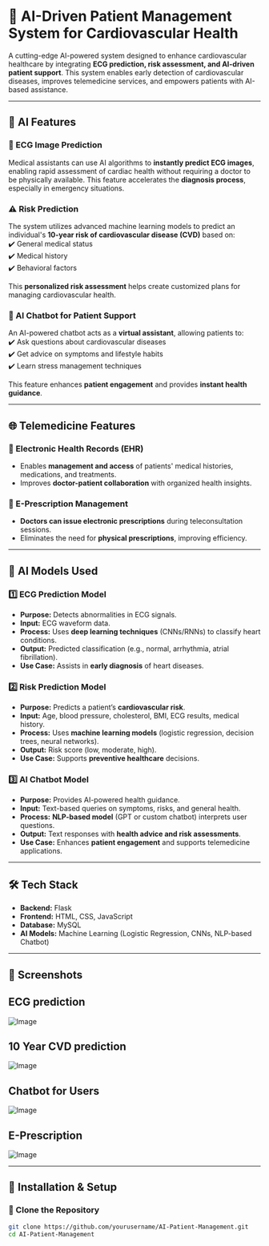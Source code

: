 # 🏥 AI-Driven Patient Management System for Cardiovascular Health

A cutting-edge AI-powered system designed to enhance cardiovascular healthcare by integrating **ECG prediction, risk assessment, and AI-driven patient support**. This system enables early detection of cardiovascular diseases, improves telemedicine services, and empowers patients with AI-based assistance.

---

## 🚀 AI Features

### 🔬 ECG Image Prediction  
Medical assistants can use AI algorithms to **instantly predict ECG images**, enabling rapid assessment of cardiac health without requiring a doctor to be physically available. This feature accelerates the **diagnosis process**, especially in emergency situations.

### ⚠️ Risk Prediction  
The system utilizes advanced machine learning models to predict an individual's **10-year risk of cardiovascular disease (CVD)** based on:  
✔️ General medical status  
✔️ Medical history  
✔️ Behavioral factors  

This **personalized risk assessment** helps create customized plans for managing cardiovascular health.

### 💬 AI Chatbot for Patient Support  
An AI-powered chatbot acts as a **virtual assistant**, allowing patients to:  
✔️ Ask questions about cardiovascular diseases  
✔️ Get advice on symptoms and lifestyle habits  
✔️ Learn stress management techniques  

This feature enhances **patient engagement** and provides **instant health guidance**.

---

## 🌐 Telemedicine Features

### 📄 Electronic Health Records (EHR)  
- Enables **management and access** of patients' medical histories, medications, and treatments.  
- Improves **doctor-patient collaboration** with organized health insights.  

### 💊 E-Prescription Management  
- **Doctors can issue electronic prescriptions** during teleconsultation sessions.  
- Eliminates the need for **physical prescriptions**, improving efficiency.  

---

## 🧠 AI Models Used

### 1️⃣ ECG Prediction Model  
- **Purpose:** Detects abnormalities in ECG signals.  
- **Input:** ECG waveform data.  
- **Process:** Uses **deep learning techniques** (CNNs/RNNs) to classify heart conditions.  
- **Output:** Predicted classification (e.g., normal, arrhythmia, atrial fibrillation).  
- **Use Case:** Assists in **early diagnosis** of heart diseases.

### 2️⃣ Risk Prediction Model  
- **Purpose:** Predicts a patient’s **cardiovascular risk**.  
- **Input:** Age, blood pressure, cholesterol, BMI, ECG results, medical history.  
- **Process:** Uses **machine learning models** (logistic regression, decision trees, neural networks).  
- **Output:** Risk score (low, moderate, high).  
- **Use Case:** Supports **preventive healthcare** decisions.

### 3️⃣ AI Chatbot Model  
- **Purpose:** Provides AI-powered health guidance.  
- **Input:** Text-based queries on symptoms, risks, and general health.  
- **Process:** **NLP-based model** (GPT or custom chatbot) interprets user questions.  
- **Output:** Text responses with **health advice and risk assessments**.  
- **Use Case:** Enhances **patient engagement** and supports telemedicine applications.

---

## 🛠️ Tech Stack
- **Backend:** Flask  
- **Frontend:** HTML, CSS, JavaScript  
- **Database:** MySQL  
- **AI Models:** Machine Learning (Logistic Regression, CNNs, NLP-based Chatbot)  

---

## 📸 Screenshots
## ECG prediction
![Image](https://github.com/user-attachments/assets/b028cd99-fe5a-42da-9884-630121160694) 

## 10 Year CVD prediction
![Image](https://github.com/user-attachments/assets/e0f53cae-0332-4c5c-b2dd-1931cc81a11e)

## Chatbot for Users
![Image](https://github.com/user-attachments/assets/11c699e7-982a-494e-92c0-e59469643b15)

## E-Prescription
![Image](https://github.com/user-attachments/assets/751574a1-88d8-485a-af4f-a50a5e0d2c92)

---

## 🎯 Installation & Setup

### 📌 Clone the Repository
```sh
git clone https://github.com/yourusername/AI-Patient-Management.git
cd AI-Patient-Management
